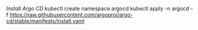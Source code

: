 *Install Argo CD*
kubectl create namespace argocd
kubectl apply -n argocd -f https://raw.githubusercontent.com/argoproj/argo-cd/stable/manifests/install.yaml
